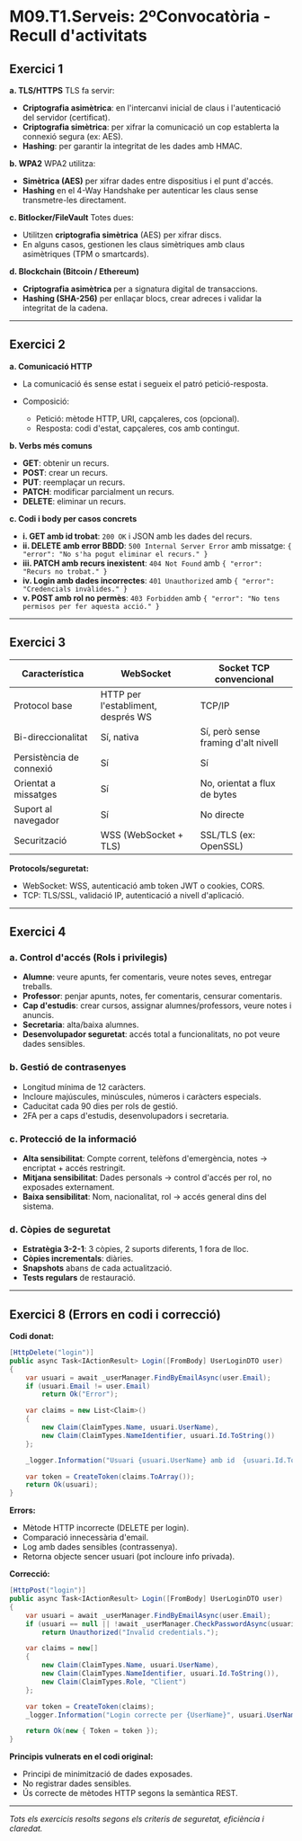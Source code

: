 # M09.T1.Serveis: 2ºConvocatòria - Recull d'activitats

## Exercici 1

**a. TLS/HTTPS**
TLS fa servir:

* **Criptografia asimètrica**: en l'intercanvi inicial de claus i l'autenticació del servidor (certificat).
* **Criptografia simètrica**: per xifrar la comunicació un cop establerta la connexió segura (ex: AES).
* **Hashing**: per garantir la integritat de les dades amb HMAC.

**b. WPA2**
WPA2 utilitza:

* **Simètrica (AES)** per xifrar dades entre dispositius i el punt d'accés.
* **Hashing** en el 4-Way Handshake per autenticar les claus sense transmetre-les directament.

**c. Bitlocker/FileVault**
Totes dues:

* Utilitzen **criptografia simètrica** (AES) per xifrar discs.
* En alguns casos, gestionen les claus simètriques amb claus asimètriques (TPM o smartcards).

**d. Blockchain (Bitcoin / Ethereum)**

* **Criptografia asimètrica** per a signatura digital de transaccions.
* **Hashing (SHA-256)** per enllaçar blocs, crear adreces i validar la integritat de la cadena.

---

## Exercici 2

**a. Comunicació HTTP**

* La comunicació és sense estat i segueix el patró petició-resposta.
* Composició:

  * Petició: mètode HTTP, URI, capçaleres, cos (opcional).
  * Resposta: codi d'estat, capçaleres, cos amb contingut.

**b. Verbs més comuns**

* **GET**: obtenir un recurs.
* **POST**: crear un recurs.
* **PUT**: reemplaçar un recurs.
* **PATCH**: modificar parcialment un recurs.
* **DELETE**: eliminar un recurs.

**c. Codi i body per casos concrets**

* **i. GET amb id trobat**: `200 OK` i JSON amb les dades del recurs.
* **ii. DELETE amb error BBDD**: `500 Internal Server Error` amb missatge: `{ "error": "No s'ha pogut eliminar el recurs." }`
* **iii. PATCH amb recurs inexistent**: `404 Not Found` amb `{ "error": "Recurs no trobat." }`
* **iv. Login amb dades incorrectes**: `401 Unauthorized` amb `{ "error": "Credencials invàlides." }`
* **v. POST amb rol no permès**: `403 Forbidden` amb `{ "error": "No tens permisos per fer aquesta acció." }`

---

## Exercici 3

| Característica           | WebSocket                          | Socket TCP convencional             |
| ------------------------ | ---------------------------------- | ----------------------------------- |
| Protocol base            | HTTP per l'establiment, després WS | TCP/IP                              |
| Bi-direccionalitat       | Sí, nativa                         | Sí, però sense framing d'alt nivell |
| Persistència de connexió | Sí                                 | Sí                                  |
| Orientat a missatges     | Sí                                 | No, orientat a flux de bytes        |
| Suport al navegador      | Sí                                 | No directe                          |
| Securització             | WSS (WebSocket + TLS)              | SSL/TLS (ex: OpenSSL)               |

**Protocols/seguretat:**

* WebSocket: WSS, autenticació amb token JWT o cookies, CORS.
* TCP: TLS/SSL, validació IP, autenticació a nivell d'aplicació.

---

## Exercici 4

### a. Control d'accés (Rols i privilegis)

* **Alumne**: veure apunts, fer comentaris, veure notes seves, entregar treballs.
* **Professor**: penjar apunts, notes, fer comentaris, censurar comentaris.
* **Cap d'estudis**: crear cursos, assignar alumnes/professors, veure notes i anuncis.
* **Secretaria**: alta/baixa alumnes.
* **Desenvolupador seguretat**: accés total a funcionalitats, no pot veure dades sensibles.

### b. Gestió de contrasenyes

* Longitud mínima de 12 caràcters.
* Incloure majúscules, minúscules, números i caràcters especials.
* Caducitat cada 90 dies per rols de gestió.
* 2FA per a caps d'estudis, desenvolupadors i secretaria.

### c. Protecció de la informació

* **Alta sensibilitat**: Compte corrent, telèfons d'emergència, notes -> encriptat + accés restringit.
* **Mitjana sensibilitat**: Dades personals -> control d'accés per rol, no exposades externament.
* **Baixa sensibilitat**: Nom, nacionalitat, rol -> accés general dins del sistema.

### d. Còpies de seguretat

* **Estratègia 3-2-1**: 3 còpies, 2 suports diferents, 1 fora de lloc.
* **Còpies incrementals**: diàries.
* **Snapshots** abans de cada actualització.
* **Tests regulars** de restauració.

---

## Exercici 8 (Errors en codi i correcció)

**Codi donat:**

```csharp
[HttpDelete("login")]
public async Task<IActionResult> Login([FromBody] UserLoginDTO user)
{
    var usuari = await _userManager.FindByEmailAsync(user.Email);
    if (usuari.Email != user.Email)
        return Ok("Error");

    var claims = new List<Claim>()
    {
        new Claim(ClaimTypes.Name, usuari.UserName),
        new Claim(ClaimTypes.NameIdentifier, usuari.Id.ToString())
    };

    _logger.Information("Usuari {usuari.UserName} amb id  {usuari.Id.ToString()} i password {usuari.password} ha fet logging amb èxit!");

    var token = CreateToken(claims.ToArray());
    return Ok(usuari);
}
```

**Errors:**

* Mètode HTTP incorrecte (DELETE per login).
* Comparació innecessària d'email.
* Log amb dades sensibles (contrassenya).
* Retorna objecte sencer usuari (pot incloure info privada).

**Correcció:**

```csharp
[HttpPost("login")]
public async Task<IActionResult> Login([FromBody] UserLoginDTO user)
{
    var usuari = await _userManager.FindByEmailAsync(user.Email);
    if (usuari == null || !await _userManager.CheckPasswordAsync(usuari, user.Password))
        return Unauthorized("Invalid credentials.");

    var claims = new[]
    {
        new Claim(ClaimTypes.Name, usuari.UserName),
        new Claim(ClaimTypes.NameIdentifier, usuari.Id.ToString()),
        new Claim(ClaimTypes.Role, "Client")
    };

    var token = CreateToken(claims);
    _logger.Information("Login correcte per {UserName}", usuari.UserName);

    return Ok(new { Token = token });
}
```

**Principis vulnerats en el codi original:**

* Principi de minimització de dades exposades.
* No registrar dades sensibles.
* Ús correcte de mètodes HTTP segons la semàntica REST.

---

*Tots els exercicis resolts segons els criteris de seguretat, eficiència i claredat.*
